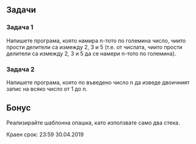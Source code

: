 ## Задачи

### Задача 1

Напишете програма, която намира n-тото по големина число, чиито прости делители са измежду 2, 3 и 5 (т.е. от числата, чиито прости делители са измежду 2, 3 и 5 да се намери n-тото по големина).

### Задача 2

Напишете програма, която по въведено число n да изведе двоичният запис на всяко число от 1 до n.

## Бонус

Реализирайте шаблонна опашка, като използвате само два стека.

Краен срок: 23:59 30.04.2019